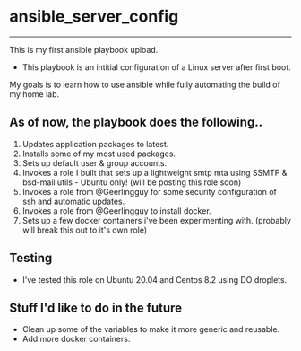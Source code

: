 # ansible_server_config
-----------------------

This is my first ansible playbook upload.  
- This playbook is an intitial configuration of a Linux server after first boot.  

My goals is to learn how to use ansible while fully automating the build of my home lab.

As of now, the playbook does the following..
--------------------------------------------
1) Updates application packages to latest.
2) Installs some of my most used packages.
3) Sets up default user & group accounts.
4) Invokes a role I built that sets up a lightweight smtp mta using SSMTP & bsd-mail utils - Ubuntu only! (will be posting this role soon)
5) Invokes a role from @Geerlingguy for some security configuration of ssh and automatic updates.
6) Invokes a role from @Geerlingguy to install docker.
7) Sets up a few docker containers i've been experimenting with. (probably will break this out to it's own role)

Testing
-------
- I've tested this role on Ubuntu 20.04 and Centos 8.2 using DO droplets.


Stuff I'd like to do in the future
----------------------------------
- Clean up some of the variables to make it more generic and reusable.
- Add more docker containers.
